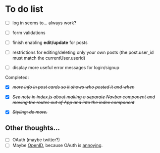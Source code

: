 # To do list

* [ ] log in seems to... always work?
* [ ] form validations
* [ ] finish enabling **edit/update** for posts
* [ ] restrictions for editing/deleting only your own posts (the post.user_id must match the currentUser.userid)
* [ ] display more useful error messages for login/signup


Completed:

* [X] ~~*more info in post cards so it shows who posted it and when*~~
* [X] ~~*See note in index.js about making a separate Navbar component and moving the routes out of App and into the index component*~~
* [X] ~~*Styling: do more.*~~


## Other thoughts...

* [ ] OAuth (maybe twitter?)
* [ ] Maybe [OpenID](https://openid.net/connect/), because OAuth is [annoying](https://oauth.net/articles/authentication/).